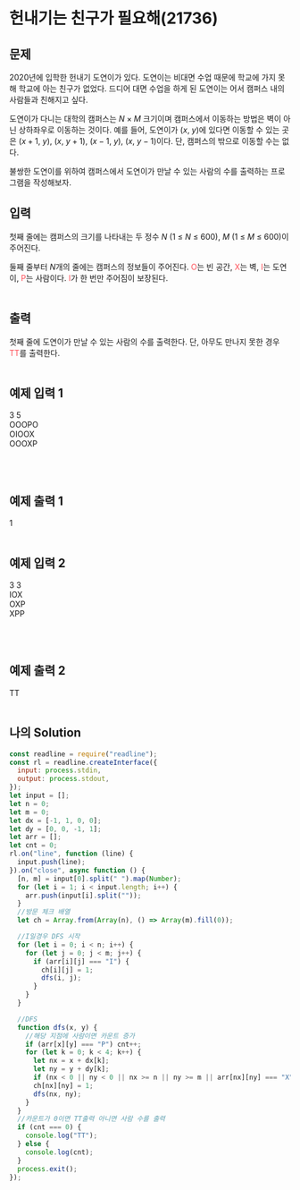 # 헌내기는 친구가 필요해(21736)

## 문제

2020년에 입학한 헌내기 도연이가 있다. 도연이는 비대면 수업 때문에 학교에 가지 못해 학교에 아는 친구가 없었다. 드디어 대면 수업을 하게 된 도연이는 어서 캠퍼스 내의 사람들과 친해지고 싶다.

도연이가 다니는 대학의 캠퍼스는 $N \times M$ 크기이며 캠퍼스에서 이동하는 방법은 벽이 아닌 상하좌우로 이동하는 것이다. 예를 들어, 도연이가 ($x$, $y$)에 있다면 이동할 수 있는 곳은 ($x+1$, $y$), ($x$, $y+1$), ($x-1$, $y$), ($x$, $y-1$)이다. 단, 캠퍼스의 밖으로 이동할 수는 없다.

불쌍한 도연이를 위하여 캠퍼스에서 도연이가 만날 수 있는 사람의 수를 출력하는 프로그램을 작성해보자.

## 입력

첫째 줄에는 캠퍼스의 크기를 나타내는 두 정수 $N$ (1 ≤ $N$ ≤ 600), $M$ (1 ≤ $M$ ≤ 600)이 주어진다.

둘째 줄부터 $N$개의 줄에는 캠퍼스의 정보들이 주어진다. <bold style="color:#ff4d56">O</bold>는 빈 공간, <bold style="color:#ff4d56">X</bold>는 벽, <bold style="color:#ff4d56">I</bold>는 도연이, <bold style="color:#ff4d56">P</bold>는 사람이다. <bold style="color:#ff4d56">I</bold>가 한 번만 주어짐이 보장된다.
<br/>
<br/>

## 출력

첫째 줄에 도연이가 만날 수 있는 사람의 수를 출력한다. 단, 아무도 만나지 못한 경우 <bold style="color:#ff4d56">TT</bold>를 출력한다.
<br/>
<br/>

## 예제 입력 1

3 5<br/>
OOOPO<br/>
OIOOX<br/>
OOOXP

<br/>
<br/>

## 예제 출력 1

1
<br/>
<br/>

## 예제 입력 2

3 3<br/>
IOX<br/>
OXP<br/>
XPP

<br/>
<br/>

## 예제 출력 2

TT
<br/>
<br/>

## 나의 Solution

```javascript
const readline = require("readline");
const rl = readline.createInterface({
  input: process.stdin,
  output: process.stdout,
});
let input = [];
let n = 0;
let m = 0;
let dx = [-1, 1, 0, 0];
let dy = [0, 0, -1, 1];
let arr = [];
let cnt = 0;
rl.on("line", function (line) {
  input.push(line);
}).on("close", async function () {
  [n, m] = input[0].split(" ").map(Number);
  for (let i = 1; i < input.length; i++) {
    arr.push(input[i].split(""));
  }
  //방문 체크 배열
  let ch = Array.from(Array(n), () => Array(m).fill(0));

  //I일경우 DFS 시작
  for (let i = 0; i < n; i++) {
    for (let j = 0; j < m; j++) {
      if (arr[i][j] === "I") {
        ch[i][j] = 1;
        dfs(i, j);
      }
    }
  }

  //DFS
  function dfs(x, y) {
    //해당 지점에 사람이면 카운트 증가
    if (arr[x][y] === "P") cnt++;
    for (let k = 0; k < 4; k++) {
      let nx = x + dx[k];
      let ny = y + dy[k];
      if (nx < 0 || ny < 0 || nx >= n || ny >= m || arr[nx][ny] === "X" || ch[nx][ny] === 1) continue;
      ch[nx][ny] = 1;
      dfs(nx, ny);
    }
  }
  //카운트가 0이면 TT출력 아니면 사람 수를 출력
  if (cnt === 0) {
    console.log("TT");
  } else {
    console.log(cnt);
  }
  process.exit();
});
```

